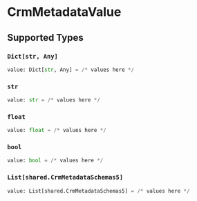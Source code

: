 # CrmMetadataValue


## Supported Types

### `Dict[str, Any]`

```python
value: Dict[str, Any] = /* values here */
```

### `str`

```python
value: str = /* values here */
```

### `float`

```python
value: float = /* values here */
```

### `bool`

```python
value: bool = /* values here */
```

### `List[shared.CrmMetadataSchemas5]`

```python
value: List[shared.CrmMetadataSchemas5] = /* values here */
```

